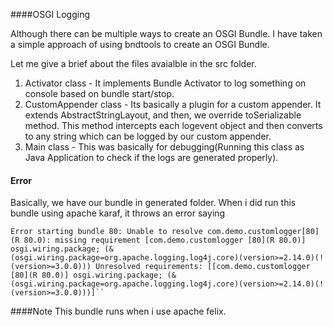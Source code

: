 ####OSGI Logging

Although there can be multiple ways to create an OSGI Bundle. I have taken a simple approach of using bndtools to create an OSGI Bundle.

Let me give a brief about the files avaialble in the src folder.
1. Activator class - It implements Bundle Activator to log something on console based on bundle start/stop.
2. CustomAppender class - Its basically a plugin for a custom appender. It extends AbstractStringLayout, and then, we override toSerializable method. This method intercepts each logevent object and then converts to any string which can be logged by our custom appender.
3. Main class - This was basically for debugging(Running this class as Java Application to check if the logs are generated properly).

#### Error
Basically, we have our bundle in generated folder. When i did run this bundle using apache karaf, it throws an error saying
```
Error starting bundle 80: Unable to resolve com.demo.customlogger[80](R 80.0): missing requirement [com.demo.customlogger [80](R 80.0)] osgi.wiring.package; (&(osgi.wiring.package=org.apache.logging.log4j.core)(version>=2.14.0)(!(version>=3.0.0))) Unresolved requirements: [[com.demo.customlogger [80](R 80.0)] osgi.wiring.package; (&(osgi.wiring.package=org.apache.logging.log4j.core)(version>=2.14.0)(!(version>=3.0.0)))]``
```

####Note
This bundle runs when i use apache felix.